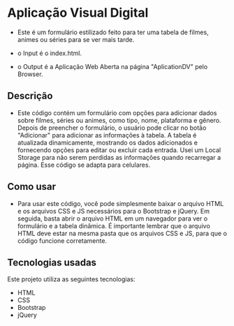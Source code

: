 # Aplicação Visual Digital

- Este é um formulário estilizado feito para ter uma tabela de filmes, animes ou séries para se ver mais tarde.

- o Input é o index.html.

- o Output é a Aplicação Web Aberta na página "AplicationDV" pelo Browser.

## Descrição

- Este código contém um formulário com opções para adicionar dados sobre filmes, séries ou animes, como tipo, nome, plataforma e gênero. Depois de preencher o formulário, o usuário pode clicar no botão "Adicionar" para adicionar as informações à tabela. A tabela é atualizada dinamicamente, mostrando os dados adicionados e fornecendo opções para editar ou excluir cada entrada. Usei um Local Storage para não serem perdidas as informações quando recarregar a página. Esse código se adapta para celulares.

## Como usar

- Para usar este código, você pode simplesmente baixar o arquivo HTML e os arquivos CSS e JS necessários para o Bootstrap e jQuery. Em seguida, basta abrir o arquivo HTML em um navegador para ver o formulário e a tabela dinâmica. É importante lembrar que o arquivo HTML deve estar na mesma pasta que os arquivos CSS e JS, para que o código funcione corretamente.

## Tecnologias usadas

Este projeto utiliza as seguintes tecnologias:

- HTML
- CSS
- Bootstrap
- jQuery